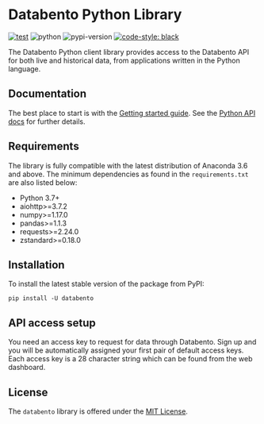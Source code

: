 # Databento Python Library #

[![test](https://github.com/databento/databento-python/actions/workflows/test.yml/badge.svg?branch=dev)](https://github.com/databento/databento-python/actions/workflows/test.yml)
![python](https://img.shields.io/badge/python-3.7+-blue.svg)
![pypi-version](https://img.shields.io/pypi/v/databento)
[![code-style: black](https://img.shields.io/badge/code%20style-black-000000.svg)](https://github.com/psf/black)

The Databento Python client library provides access to the Databento API for
both live and historical data, from applications written in the Python language.

## Documentation
The best place to start is with the [Getting started guide](https://docs.databento.com/getting-started?historical=python&live=python).
See the [Python API docs](https://docs.databento.com/reference-historical?historical=python&live=python) for further details.

## Requirements
The library is fully compatible with the latest distribution of Anaconda 3.6 and above.
The minimum dependencies as found in the `requirements.txt` are also listed below:
- Python 3.7+
- aiohttp>=3.7.2
- numpy>=1.17.0
- pandas>=1.1.3
- requests>=2.24.0
- zstandard>=0.18.0

## Installation
To install the latest stable version of the package from PyPI:

    pip install -U databento

## API access setup
You need an access key to request for data through Databento. Sign up and you
will be automatically assigned your first pair of default access keys. Each
access key is a 28 character string which can be found from the web dashboard.

## License
The `databento` library is offered under the [MIT License](https://mit-license.org/).
